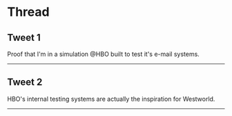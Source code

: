 # Thread

## Tweet 1

Proof that I'm in a simulation @HBO built to test it's e-mail systems.

---

## Tweet 2

HBO's internal testing systems are actually the inspiration for Westworld.

---

